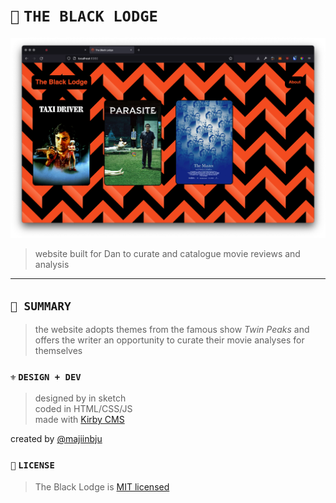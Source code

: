 # `🎥` `THE BLACK LODGE`

![The Black Lodge – Landing Page](assets/readme/banner.png)

> website built for Dan to curate and catalogue movie reviews and analysis
---

## `🍿 SUMMARY`
> the website adopts themes from the famous show *Twin Peaks* and offers  the writer an opportunity to curate their movie analyses for themselves

### `⚜️` `DESIGN + DEV`
> designed by in sketch<br>
> coded in HTML/CSS/JS<br>
> made with [Kirby CMS](https://getkirby.com/)<br>

created by [@majiinbju](https://github.com/majiinbju)

### `🪪` `LICENSE`
> The Black Lodge is [MIT licensed](https://github.com/majiinbju/joga/blob/main/LICENSE)
